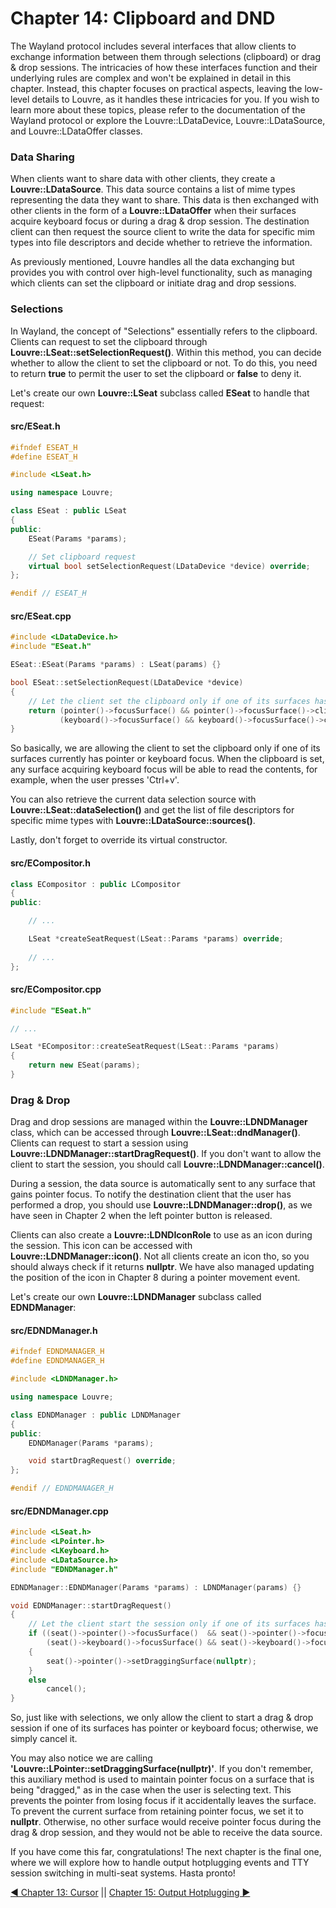 # Chapter 14: Clipboard and DND

The Wayland protocol includes several interfaces that allow clients to exchange information between them through selections (clipboard) or drag & drop sessions. The intricacies of how these interfaces function and their underlying rules are complex and won't be explained in detail in this chapter. Instead, this chapter focuses on practical aspects, leaving the low-level details to Louvre, as it handles these intricacies for you. If you wish to learn more about these topics, please refer to the documentation of the Wayland protocol or explore the Louvre::LDataDevice, Louvre::LDataSource, and Louvre::LDataOffer classes.

### Data Sharing

When clients want to share data with other clients, they create a **Louvre::LDataSource**. This data source contains a list of mime types representing the data they want to share. This data is then exchanged with other clients in the form of a **Louvre::LDataOffer** when their surfaces acquire keyboard focus or during a drag & drop session. The destination client can then request the source client to write the data for specific mim types into file descriptors and decide whether to retrieve the information.

As previously mentioned, Louvre handles all the data exchanging but provides you with control over high-level functionality, such as managing which clients can set the clipboard or initiate drag and drop sessions.

### Selections

In Wayland, the concept of "Selections" essentially refers to the clipboard. Clients can request to set the clipboard through **Louvre::LSeat::setSelectionRequest()**. Within this method, you can decide whether to allow the client to set the clipboard or not. To do this, you need to return **true** to permit the user to set the clipboard or **false** to deny it.

Let's create our own **Louvre::LSeat** subclass called **ESeat** to handle that request:

#### src/ESeat.h

```cpp
#ifndef ESEAT_H
#define ESEAT_H

#include <LSeat.h>

using namespace Louvre;

class ESeat : public LSeat
{
public:
    ESeat(Params *params);

    // Set clipboard request
    virtual bool setSelectionRequest(LDataDevice *device) override;
};

#endif // ESEAT_H
```

#### src/ESeat.cpp

```cpp
#include <LDataDevice.h>
#include "ESeat.h"

ESeat::ESeat(Params *params) : LSeat(params) {}

bool ESeat::setSelectionRequest(LDataDevice *device)
{
    // Let the client set the clipboard only if one of its surfaces has pointer or keyboard focus
    return (pointer()->focusSurface() && pointer()->focusSurface()->client() == device->client()) ||
           (keyboard()->focusSurface() && keyboard()->focusSurface()->client() == device->client());
}
```

So basically, we are allowing the client to set the clipboard only if one of its surfaces currently has pointer or keyboard focus. When the clipboard is set, any surface acquiring keyboard focus will be able to read the contents, for example, when the user presses 'Ctrl+v'.

You can also retrieve the current data selection source with **Louvre::LSeat::dataSelection()** and get the list of file descriptors for specific mime types with **Louvre::LDataSource::sources()**.

Lastly, don't forget to override its virtual constructor.

#### src/ECompositor.h

```cpp
class ECompositor : public LCompositor
{
public:

    // ...

    LSeat *createSeatRequest(LSeat::Params *params) override;
    
    // ...
};
```

#### src/ECompositor.cpp

```cpp
#include "ESeat.h"

// ...

LSeat *ECompositor::createSeatRequest(LSeat::Params *params)
{
    return new ESeat(params);
}
```

### Drag & Drop

Drag and drop sessions are managed within the **Louvre::LDNDManager** class, which can be accessed through **Louvre::LSeat::dndManager()**. Clients can request to start a session using **Louvre::LDNDManager::startDragRequest()**. If you don't want to allow the client to start the session, you should call **Louvre::LDNDManager::cancel()**.

During a session, the data source is automatically sent to any surface that gains pointer focus. To notify the destination client that the user has performed a drop, you should use **Louvre::LDNDManager::drop()**, as we have seen in Chapter 2 when the left pointer button is released.

Clients can also create a **Louvre::LDNDIconRole** to use as an icon during the session. This icon can be accessed with **Louvre::LDNDManager::icon()**. Not all clients create an icon tho, so you should always check if it returns **nullptr**. We have also managed updating the position of the icon in Chapter 8 during a pointer movement event.

Let's create our own **Louvre::LDNDManager** subclass called **EDNDManager**:

#### src/EDNDManager.h

```cpp
#ifndef EDNDMANAGER_H
#define EDNDMANAGER_H

#include <LDNDManager.h>

using namespace Louvre;

class EDNDManager : public LDNDManager
{
public:
    EDNDManager(Params *params);

    void startDragRequest() override;
};

#endif // EDNDMANAGER_H
```

#### src/EDNDManager.cpp

```cpp
#include <LSeat.h>
#include <LPointer.h>
#include <LKeyboard.h>
#include <LDataSource.h>
#include "EDNDManager.h"

EDNDManager::EDNDManager(Params *params) : LDNDManager(params) {}

void EDNDManager::startDragRequest()
{
    // Let the client start the session only if one of its surfaces has pointer or keyboard focus
    if ((seat()->pointer()->focusSurface()  && seat()->pointer()->focusSurface()->client()  == source()->client()) ||
        (seat()->keyboard()->focusSurface() && seat()->keyboard()->focusSurface()->client() == source()->client()))
    {
        seat()->pointer()->setDraggingSurface(nullptr);
    }
    else
        cancel();
}
```

So, just like with selections, we only allow the client to start a drag & drop session if one of its surfaces has pointer or keyboard focus; otherwise, we simply cancel it.

You may also notice we are calling **'Louvre::LPointer::setDraggingSurface(nullptr)'**. If you don't remember, this auxiliary method is used to maintain pointer focus on a surface that is being "dragged," as in the case when the user is selecting text. This prevents the pointer from losing focus if it accidentally leaves the surface. To prevent the current surface from retaining pointer focus, we set it to **nullptr**. Otherwise, no other surface would receive pointer focus during the drag & drop session, and they would not be able to receive the data source.

If you have come this far, congratulations! The next chapter is the final one, where we will explore how to handle output hotplugging events and TTY session switching in multi-seat systems. Hasta pronto!

<a href="md_md_tutorial_13.html">◀ Chapter 13: Cursor</a> || <a href="md_md_tutorial_15.html"> Chapter 15: Output Hotplugging ▶</a>